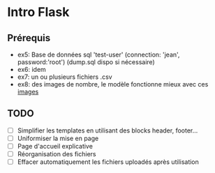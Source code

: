 # Intro Flask

## Prérequis
- ex5: Base de données sql 'test-user' (connection: 'jean', password:'root') (dump.sql dispo si nécessaire)
- ex6: idem
- ex7: un ou plusieurs fichiers .csv
- ex8: des images de nombre, le modèle fonctionne mieux avec ces [images](https://github.com/myleott/mnist_png/blob/master/mnist_png.tar.gz)

## TODO
- [ ] Simplifier les templates en utilisant des blocks header, footer...
- [ ] Uniformiser la mise en page
- [ ] Page d'accueil explicative
- [ ] Réorganisation des fichiers
- [ ] Effacer automatiquement les fichiers uploadés après utilisation